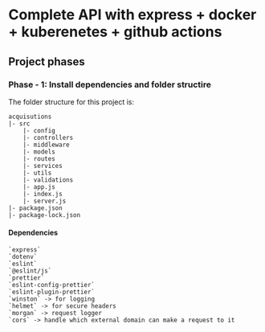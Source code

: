 # Complete API with express + docker + kuberenetes + github actions

## Project phases

### **Phase - 1**: Install dependencies and folder structire

The folder structure for this project is:

```structure
acquisutions
|- src
    |- config
    |- controllers
    |- middleware
    |- models
    |- routes
    |- services
    |- utils
    |- validations
    |- app.js
    |- index.js
    |- server.js
|- package.json
|- package-lock.json
```

#### Dependencies

```
`express`
`dotenv`
`eslint`
`@eslint/js`
`prettier`
`eslint-config-prettier`
`eslint-plugin-prettier`
`winston` -> for logging
`helmet` -> for secure headers
`morgan` -> request logger
`cors` -> handle which external domain can make a request to it
```
